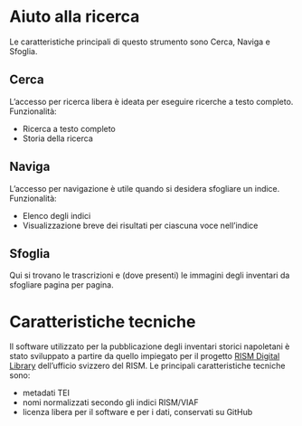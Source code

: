 # Aiuto alla ricerca

Le caratteristiche principali di questo strumento sono Cerca, Naviga e Sfoglia.

## Cerca
L’accesso per ricerca libera è ideata per eseguire ricerche a testo completo.
Funzionalità:
- Ricerca a testo completo
- Storia della ricerca
## Naviga
L’accesso per navigazione è utile quando si desidera sfogliare un indice. 
Funzionalità:
- Elenco degli indici
- Visualizzazione breve dei risultati per ciascuna voce nell’indice
## Sfoglia
Qui si trovano le trascrizioni e (dove presenti) le immagini degli inventari da sfogliare pagina per pagina.

# Caratteristiche tecniche
Il software utilizzato per la pubblicazione degli inventari storici napoletani è stato sviluppato a partire da quello impiegato per il progetto [RISM Digital Library](http://rism-ch.org/d-lib.html) dell’ufficio svizzero del RISM. Le principali caratteristiche tecniche sono:
- metadati TEI
- nomi normalizzati secondo gli indici RISM/VIAF
- licenza libera per il software e per i dati, conservati su GitHub

